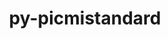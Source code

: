 ---
title: "py-picmistandard"
layout: cache
categories: [package, develop]
meta: {"compilers": ["gcc@=11.4.0", "gcc@=9.4.0", "oneapi@=2024.2.1"], "num_specs": 30, "num_specs_by_stack": {"e4s": 7, "e4s-neoverse-v2": 8, "e4s-neoverse_v1": 3, "e4s-oneapi": 8, "e4s-power": 1, "root": 30}, "oss": ["ubuntu20.04", "ubuntu22.04"], "platforms": ["linux"], "stacks": ["e4s", "e4s-neoverse-v2", "e4s-neoverse_v1", "e4s-oneapi", "e4s-power", "root"], "targets": ["neoverse_v1", "neoverse_v2", "ppc64le", "x86_64_v3"], "versions": ["0.30.0", "0.33.0"]}
spec_details: [{"compiler": "gcc@=11.4.0", "hash": "37zxdaslwdln4zev2f7lq3ab5dbpixhy", "os": "ubuntu22.04", "platform": "linux", "size": "-", "stacks": ["e4s", "root"], "target": "x86_64_v3", "variants": ["build_system=python_pip"], "versions": ["0.33.0"]}, {"compiler": "gcc@=11.4.0", "hash": "4gxenay5eaxev5x3mpmaof4zmw27n4u7", "os": "ubuntu22.04", "platform": "linux", "size": "-", "stacks": ["e4s-neoverse-v2", "root"], "target": "neoverse_v2", "variants": ["build_system=python_pip"], "versions": ["0.33.0"]}, {"compiler": "gcc@=11.4.0", "hash": "4wmqxtc7jcso3lbhog5teytqjdw3i2sz", "os": "ubuntu22.04", "platform": "linux", "size": "-", "stacks": ["e4s-neoverse-v2", "root"], "target": "neoverse_v2", "variants": ["build_system=python_pip"], "versions": ["0.33.0"]}, {"compiler": "gcc@=11.4.0", "hash": "5mfs6d3upzbcwtqb4uxobg76udasdtvi", "os": "ubuntu22.04", "platform": "linux", "size": "-", "stacks": ["e4s-neoverse-v2", "root"], "target": "neoverse_v2", "variants": ["build_system=python_pip"], "versions": ["0.33.0"]}, {"compiler": "gcc@=11.4.0", "hash": "73kv2ts2d22tldikwfavonbtj4ckskhw", "os": "ubuntu22.04", "platform": "linux", "size": "-", "stacks": ["e4s-neoverse_v1", "root"], "target": "neoverse_v1", "variants": ["build_system=python_pip"], "versions": ["0.30.0"]}, {"compiler": "gcc@=11.4.0", "hash": "7il5ssezz3ixwscv6vlfzvjlgzz3ervs", "os": "ubuntu22.04", "platform": "linux", "size": "-", "stacks": ["e4s", "root"], "target": "x86_64_v3", "variants": ["build_system=python_pip"], "versions": ["0.33.0"]}, {"compiler": "gcc@=11.4.0", "hash": "ad6e6hgynrlmynqti5xnej6q53u43jyc", "os": "ubuntu22.04", "platform": "linux", "size": "-", "stacks": ["e4s-neoverse-v2", "root"], "target": "neoverse_v2", "variants": ["build_system=python_pip"], "versions": ["0.33.0"]}, {"compiler": "gcc@=11.4.0", "hash": "bot7cdamd77azdolrnaqu47em5cl45tb", "os": "ubuntu22.04", "platform": "linux", "size": "-", "stacks": ["e4s-neoverse-v2", "root"], "target": "neoverse_v2", "variants": ["build_system=python_pip"], "versions": ["0.33.0"]}, {"compiler": "gcc@=11.4.0", "hash": "ckubhopy527dd2tamg3pkvsy5aeumum5", "os": "ubuntu22.04", "platform": "linux", "size": "-", "stacks": ["e4s-neoverse-v2", "root"], "target": "neoverse_v2", "variants": ["build_system=python_pip"], "versions": ["0.33.0"]}, {"compiler": "oneapi@=2024.2.1", "hash": "ecd4emhp7ubf4cmgb77y57434tpr6s4l", "os": "ubuntu22.04", "platform": "linux", "size": "-", "stacks": ["e4s-oneapi", "root"], "target": "x86_64_v3", "variants": ["build_system=python_pip"], "versions": ["0.33.0"]}, {"compiler": "oneapi@=2024.2.1", "hash": "gy72vtnli4czudvgraue7cdn4opcgapc", "os": "ubuntu22.04", "platform": "linux", "size": "-", "stacks": ["e4s-oneapi", "root"], "target": "x86_64_v3", "variants": ["build_system=python_pip"], "versions": ["0.33.0"]}, {"compiler": "oneapi@=2024.2.1", "hash": "iaznkiaoy3astf5s2xvqtu6sz3psevvr", "os": "ubuntu22.04", "platform": "linux", "size": "-", "stacks": ["e4s-oneapi", "root"], "target": "x86_64_v3", "variants": ["build_system=python_pip"], "versions": ["0.33.0"]}, {"compiler": "oneapi@=2024.2.1", "hash": "iw3nkoyrowyn7wma3yp75jtlq75sicqe", "os": "ubuntu22.04", "platform": "linux", "size": "-", "stacks": ["e4s-oneapi", "root"], "target": "x86_64_v3", "variants": ["build_system=python_pip"], "versions": ["0.33.0"]}, {"compiler": "gcc@=11.4.0", "hash": "j64ri7uokvux3kozjyf4eosz2ygsmpdr", "os": "ubuntu22.04", "platform": "linux", "size": "-", "stacks": ["e4s", "root"], "target": "x86_64_v3", "variants": ["build_system=python_pip"], "versions": ["0.33.0"]}, {"compiler": "gcc@=11.4.0", "hash": "kgsf2asigkntey6glkjn3etxmvl3iv36", "os": "ubuntu22.04", "platform": "linux", "size": "-", "stacks": ["e4s", "root"], "target": "x86_64_v3", "variants": ["build_system=python_pip"], "versions": ["0.33.0"]}, {"compiler": "oneapi@=2024.2.1", "hash": "lzzqvmb7rl642liio7h6s6qqbxx5ej6k", "os": "ubuntu22.04", "platform": "linux", "size": "-", "stacks": ["e4s-oneapi", "root"], "target": "x86_64_v3", "variants": ["build_system=python_pip"], "versions": ["0.33.0"]}, {"compiler": "gcc@=11.4.0", "hash": "m72ly3obzkbm7bsnlybp5j6ck55t3euv", "os": "ubuntu22.04", "platform": "linux", "size": "-", "stacks": ["e4s", "root"], "target": "x86_64_v3", "variants": ["build_system=python_pip"], "versions": ["0.33.0"]}, {"compiler": "gcc@=11.4.0", "hash": "mespcmyyqljcs43j467rz4sh2tnublto", "os": "ubuntu22.04", "platform": "linux", "size": "-", "stacks": ["e4s", "root"], "target": "x86_64_v3", "variants": ["build_system=python_pip"], "versions": ["0.33.0"]}, {"compiler": "gcc@=9.4.0", "hash": "mgepm2i7wqcsslhsqzxldnzzdudz335a", "os": "ubuntu20.04", "platform": "linux", "size": "-", "stacks": ["e4s-power", "root"], "target": "ppc64le", "variants": ["build_system=python_pip"], "versions": ["0.30.0"]}, {"compiler": "gcc@=11.4.0", "hash": "nvpsvgwsiodv34hll22dhjs4he7skhq3", "os": "ubuntu22.04", "platform": "linux", "size": "-", "stacks": ["root"], "target": "x86_64_v3", "variants": ["build_system=python_pip"], "versions": ["0.33.0"]}, {"compiler": "oneapi@=2024.2.1", "hash": "ohd6ncxyc3z5yr77gwwvtllnopvxgz2g", "os": "ubuntu22.04", "platform": "linux", "size": "-", "stacks": ["e4s-oneapi", "root"], "target": "x86_64_v3", "variants": ["build_system=python_pip"], "versions": ["0.33.0"]}, {"compiler": "oneapi@=2024.2.1", "hash": "p26laceppa5ek6dknzyhjsarqauc3yz7", "os": "ubuntu22.04", "platform": "linux", "size": "-", "stacks": ["root"], "target": "x86_64_v3", "variants": ["build_system=python_pip"], "versions": ["0.33.0"]}, {"compiler": "gcc@=11.4.0", "hash": "q6dval3eprilwias6bomq445uzzkgq4n", "os": "ubuntu22.04", "platform": "linux", "size": "-", "stacks": ["e4s-neoverse_v1", "root"], "target": "neoverse_v1", "variants": ["build_system=python_pip"], "versions": ["0.30.0"]}, {"compiler": "gcc@=11.4.0", "hash": "ufe7b43zdn36laafoqmc6zvrwbsgh6df", "os": "ubuntu22.04", "platform": "linux", "size": "-", "stacks": ["root"], "target": "neoverse_v2", "variants": ["build_system=python_pip"], "versions": ["0.33.0"]}, {"compiler": "gcc@=11.4.0", "hash": "uovnaxxi6aqvnqvzodood2zotdjc6jvo", "os": "ubuntu22.04", "platform": "linux", "size": "-", "stacks": ["e4s-neoverse_v1", "root"], "target": "neoverse_v1", "variants": ["build_system=python_pip"], "versions": ["0.30.0"]}, {"compiler": "gcc@=11.4.0", "hash": "vah2v7a4xgkqyevogizq5lmmv22g27lf", "os": "ubuntu22.04", "platform": "linux", "size": "-", "stacks": ["e4s", "root"], "target": "x86_64_v3", "variants": ["build_system=python_pip"], "versions": ["0.33.0"]}, {"compiler": "oneapi@=2024.2.1", "hash": "vlan7qtjfuyyoff4yjpsodvmx6fkwnnc", "os": "ubuntu22.04", "platform": "linux", "size": "-", "stacks": ["e4s-oneapi", "root"], "target": "x86_64_v3", "variants": ["build_system=python_pip"], "versions": ["0.33.0"]}, {"compiler": "gcc@=11.4.0", "hash": "xf6cloiqzh6kbiwmqkbma55mpod3eazn", "os": "ubuntu22.04", "platform": "linux", "size": "-", "stacks": ["e4s-neoverse-v2", "root"], "target": "neoverse_v2", "variants": ["build_system=python_pip"], "versions": ["0.33.0"]}, {"compiler": "oneapi@=2024.2.1", "hash": "yg3xwmczv72nvluiuqwvsuat5xupwcxp", "os": "ubuntu22.04", "platform": "linux", "size": "-", "stacks": ["e4s-oneapi", "root"], "target": "x86_64_v3", "variants": ["build_system=python_pip"], "versions": ["0.33.0"]}, {"compiler": "gcc@=11.4.0", "hash": "zj5kd2y3ebebctleotvf7dltrhsyztju", "os": "ubuntu22.04", "platform": "linux", "size": "-", "stacks": ["e4s-neoverse-v2", "root"], "target": "neoverse_v2", "variants": ["build_system=python_pip"], "versions": ["0.33.0"]}]
---